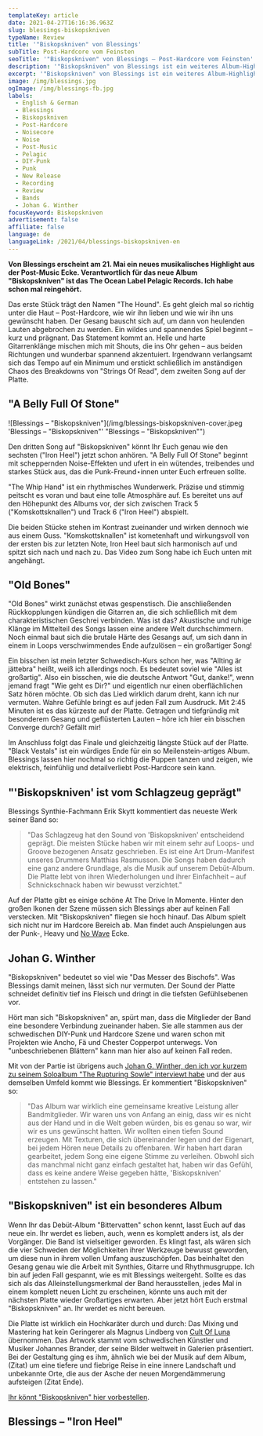 ```yaml
---
templateKey: article
date: 2021-04-27T16:16:36.963Z
slug: blessings-biskopskniven
typeName: Review
title: '"Biskopskniven" von Blessings'
subTitle: Post-Hardcore vom Feinsten
seoTitle: '"Biskopskniven" von Blessings – Post-Hardcore vom Feinsten'
description: '"Biskopskniven" von Blessings ist ein weiteres Album-Highlight für das Jahr 2021. Ich habe mir die Platte schonmal angehört.'
excerpt: '"Biskopskniven" von Blessings ist ein weiteres Album-Highlight für das Jahr 2021. Die Platte erscheint am 21. Mai bei Pelagic Records und bietet einige Überraschungen. Ich habe sie mir schon angehört und möchte sie Euch hiermit ans Herz legen.'
image: /img/blessings.jpg
ogImage: /img/blessings-fb.jpg
labels:
  - English & German
  - Blessings
  - Biskopskniven
  - Post-Hardcore
  - Noisecore
  - Noise
  - Post-Music
  - Pelagic
  - DIY-Punk
  - Punk
  - New Release
  - Recording
  - Review
  - Bands
  - Johan G. Winther
focusKeyword: Biskopskniven
advertisement: false
affiliate: false
language: de
languageLink: /2021/04/blessings-biskopskniven-en
---
```


**Von Blessings erscheint am 21. Mai ein neues musikalisches Highlight aus der Post-Music Ecke. Verantwortlich für das neue Album "Biskopskniven" ist das The Ocean Label Pelagic Records. Ich habe schon mal reingehört.**

Das erste Stück trägt den Namen "The Hound". Es geht gleich mal so richtig unter die Haut – Post-Hardcore, wie wir ihn lieben und wie wir ihn uns gewünscht haben. Der Gesang bauscht sich auf, um dann von heulenden Lauten abgebrochen zu werden. Ein wildes und spannendes Spiel beginnt – kurz und prägnant. Das Statement kommt an. Helle und harte Gitarrenklänge mischen mich mit Shouts, die ins Ohr gehen – aus beiden Richtungen und wunderbar spannend akzentuiert. Irgendwann verlangsamt sich das Tempo auf ein Minimum und erstickt schließlich im anständigen Chaos des Breakdowns von "Strings Of Read", dem zweiten Song auf der Platte.

## "A Belly Full Of Stone"

![Blessings – "Biskopskniven"](/img/blessings-biskopskniven-cover.jpeg 'Blessings – "Biskopskniven"' "Blessings – \"Biskopskniven\"")

Den dritten Song auf "Biskopskniven" könnt Ihr Euch genau wie den sechsten ("Iron Heel") jetzt schon anhören. "A Belly Full Of Stone" beginnt mit scheppernden Noise-Effekten und ufert in ein wütendes, treibendes und starkes Stück aus, das die Punk-Freund⋆innen unter Euch erfreuen sollte.

"The Whip Hand" ist ein rhythmisches Wunderwerk. Präzise und stimmig peitscht es voran und baut eine tolle Atmosphäre auf. Es bereitet uns auf den Höhepunkt des Albums vor, der sich zwischen Track 5 ("Komskottsknallen") und Track 6 ("Iron Heel") abspielt.

Die beiden Stücke stehen im Kontrast zueinander und wirken dennoch wie aus einem Guss. "Komskottsknallen" ist kometenhaft und wirkungsvoll von der ersten bis zur letzten Note, Iron Heel baut sich harmonisch auf und spitzt sich nach und nach zu. Das Video zum Song habe ich Euch unten mit angehängt.

## "Old Bones"

"Old Bones" wirkt zunächst etwas gespenstisch. Die anschließenden Rückkopplungen kündigen die Gitarren an, die sich schließlich mit dem charakteristischen Geschrei verbinden. Was ist das? Akustische und ruhige Klänge im Mittelteil des Songs lassen eine andere Welt durchschimmern. Noch einmal baut sich die brutale Härte des Gesangs auf, um sich dann in einem in Loops verschwimmendes Ende aufzulösen – ein großartiger Song!

Ein bisschen ist mein letzter Schwedisch-Kurs schon her, was "Allting är jättebra" heißt, weiß ich allerdings noch. Es bedeutet soviel wie "Alles ist großartig". Also ein bisschen, wie die deutsche Antwort "Gut, danke!", wenn jemand fragt "Wie geht es Dir?" und eigentlich nur einen oberflächlichen Satz hören möchte. Ob sich das Lied wirklich darum dreht, kann ich nur vermuten. Wahre Gefühle bringt es auf jeden Fall zum Ausdruck. Mit 2:45 Minuten ist es das kürzeste auf der Platte. Getragen und tiefgründig mit besonderem Gesang und geflüsterten Lauten – höre ich hier ein bisschen Converge durch? Gefällt mir!

Im Anschluss folgt das Finale und gleichzeitig längste Stück auf der Platte. "Black Vestals" ist ein würdiges Ende für ein so Meilenstein-artiges Album. Blessings lassen hier nochmal so richtig die Puppen tanzen und zeigen, wie elektrisch, feinfühlig und detailverliebt Post-Hardcore sein kann.

## "'Biskopskniven' ist vom Schlagzeug geprägt"

Blessings Synthie-Fachmann Erik Skytt kommentiert das neueste Werk seiner Band so:

> "Das Schlagzeug hat den Sound von 'Biskopskniven' entscheidend geprägt. Die meisten Stücke haben wir mit einem sehr auf Loops- und Groove bezogenen Ansatz geschrieben. Es ist eine Art Drum-Manifest unseres Drummers Matthias Rasmusson. Die Songs haben dadurch eine ganz andere Grundlage, als die Musik auf unserem Debüt-Album. Die Platte lebt von ihren Wiederholungen und ihrer Einfachheit – auf Schnickschnack haben wir bewusst verzichtet."

Auf der Platte gibt es einige schöne At The Drive In Momente. Hinter den großen Ikonen der Szene müssen sich Blessings aber auf keinen Fall verstecken. Mit "Biskopskniven" fliegen sie hoch hinauf. Das Album spielt sich nicht nur im Hardcore Bereich ab. Man findet auch Anspielungen aus der Punk-, Heavy und [No Wave](http://cardamonchai.com/2020/03/post-punk/) Ecke.

## Johan G. Winther

"Biskopskniven" bedeutet so viel wie "Das Messer des Bischofs". Was Blessings damit meinen, lässt sich nur vermuten. Der Sound der Platte schneidet definitiv tief ins Fleisch und dringt in die tiefsten Gefühlsebenen vor.

Hört man sich "Biskopskniven" an, spürt man, dass die Mitglieder der Band eine besondere Verbindung zueinander haben. Sie alle stammen aus der schwedischen DIY-Punk und Hardcore Szene und waren schon mit Projekten wie Ancho, Fä und Chester Copperpot unterwegs. Von "unbeschriebenen Blättern" kann man hier also auf keinen Fall reden.

Mit von der Partie ist übrigens auch [Johan G. Winther, den ich vor kurzem zu seinem Soloalbum "The Rupturing Sowle" interviewt habe](http://cardamonchai.com/2021/03/johan-g-winther-interview/) und der aus demselben Umfeld kommt wie Blessings. Er kommentiert "Biskopskniven" so:

> "Das Album war wirklich eine gemeinsame kreative Leistung aller Bandmitglieder. Wir waren uns von Anfang an einig, dass wir es nicht aus der Hand und in die Welt geben würden, bis es genau so war, wir wir es uns gewünscht hatten. Wir wollten einen tiefen Sound erzeugen. Mit Texturen, die sich übereinander legen und der Eigenart, bei jedem Hören neue Details zu offenbaren. Wir haben hart daran gearbeitet, jedem Song eine eigene Stimme zu verleihen. Obwohl sich das manchmal nicht ganz einfach gestaltet hat, haben wir das Gefühl, dass es keine andere Weise gegeben hätte, 'Biskopskniven' entstehen zu lassen."

## "Biskopskniven" ist ein besonderes Album

Wenn Ihr das Debüt-Album "Bittervatten" schon kennt, lasst Euch auf das neue ein. Ihr werdet es lieben, auch, wenn es komplett anders ist, als der Vorgänger. Die Band ist vielseitiger geworden. Es klingt fast, als wären sich die vier Schweden der Möglichkeiten ihrer Werkzeuge bewusst geworden, um diese nun in ihrem vollen Umfang auszuschöpfen. Das beinhaltet den Gesang genau wie die Arbeit mit Synthies, Gitarre und Rhythmusgruppe. Ich bin auf jeden Fall gespannt, wie es mit Blessings weitergeht. Sollte es das sich als das Alleinstellungsmerkmal der Band herausstellen, jedes Mal in einem komplett neuen Licht zu erscheinen, könnte uns auch mit der nächsten Platte wieder Großartiges erwarten. Aber jetzt hört Euch erstmal "Biskopskniven" an. Ihr werdet es nicht bereuen.

Die Platte ist wirklich ein Hochkaräter durch und durch: Das Mixing und Mastering hat kein Geringerer als Magnus Lindberg von [Cult Of Luna](http://cardamonchai.com/2013/05/cult-of-luna-the-ocean-lo-live-feierwerk-munchen/) übernommen. Das Artwork stammt vom schwedischen Künstler und Musiker Johannes Brander, der seine Bilder weltweit in Galerien präsentiert. Bei der Gestaltung ging es ihm, ähnlich wie bei der Musik auf dem Album, (Zitat) um eine tiefere und fiebrige Reise in eine innere Landschaft und unbekannte Orte, die aus der Asche der neuen Morgendämmerung aufsteigen (Zitat Ende).

[Ihr könnt "Biskopskniven" hier vorbestellen](https://pelagic-records.com/product/blessings-biskopskniven-lp/).

## Blessings – "Iron Heel"

<YouTube id="KuCAlhs2bOs" />

